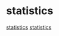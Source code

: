 # statistics

[statistics](https://github.com/bedatadriven/renjin)
[statistics](https://github.com/orico/www.mlcompendium.com)
